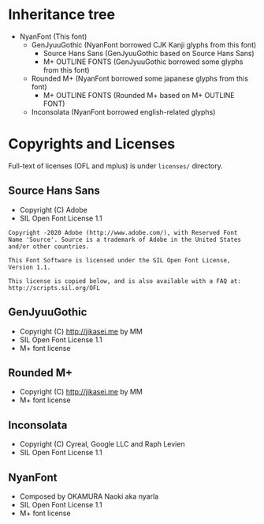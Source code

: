 # Inheritance tree

- NyanFont (This font)
  - GenJyuuGothic (NyanFont borrowed CJK Kanji glyphs from this font)
    - Source Hans Sans (GenJyuuGothic based on Source Hans Sans)
    - M+ OUTLINE FONTS (GenJyuuGothic borrowed some glyphs from this font)
  - Rounded M+ (NyanFont borrowed some japanese glyphs from this font)
    - M+ OUTLINE FONTS (Rounded M+ based on M+ OUTLINE FONT)
  - Inconsolata (NyanFont borrowed english-related glyphs)

# Copyrights and Licenses

Full-text of licenses (OFL and mplus) is under `licenses/` directory.

## Source Hans Sans

- Copyright (C) Adobe
- SIL Open Font License 1.1

```
Copyright -2020 Adobe (http://www.adobe.com/), with Reserved Font
Name 'Source'. Source is a trademark of Adobe in the United States
and/or other countries.

This Font Software is licensed under the SIL Open Font License,
Version 1.1.

This license is copied below, and is also available with a FAQ at:
http://scripts.sil.org/OFL
```

## GenJyuuGothic

- Copyright (C) http://jikasei.me by MM
- SIL Open Font License 1.1
- M+ font license

## Rounded M+

- Copyright (C) http://jikasei.me by MM
- M+ font license

## Inconsolata

- Copyright (C) Cyreal, Google LLC and Raph Levien
- SIL Open Font License 1.1

## NyanFont

- Composed by OKAMURA Naoki aka nyarla
- SIL Open Font License 1.1
- M+ font license
